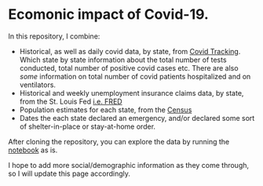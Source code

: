 
# Ecomonic impact of Covid-19. 

In this repository, I combine:  

* Historical, as well as daily covid data, by state, from [Covid Tracking](https://covidtracking.com/api/v1/states/daily). Which state by state information about the total number of tests conducted, total number of positive covid cases etc. There are also _some_ information on total number of covid patients hospitalized and on ventilators.   
* Historical and weekly unemployment insurance claims data, by state, from the St. Louis Fed [i.e. FRED](https://fred.stlouisfed.org/release/tables?rid=180&eid=259008)  
* Population estimates for each state, from the [Census](https://www.census.gov/data/tables/time-series/demo/popest/2010s-state-total.html#par_textimage)  
* Dates the each state declared an emergency, and/or declared some sort of shelter-in-place or stay-at-home order.  

After cloning the repository, you can explore the data by running the [notebook](https://github.com/alqabandi/daml_covid/blob/master/visuals.ipynb) as is.  

I hope to add more social/demographic information as they come through, so I will update this page accordingly.  


